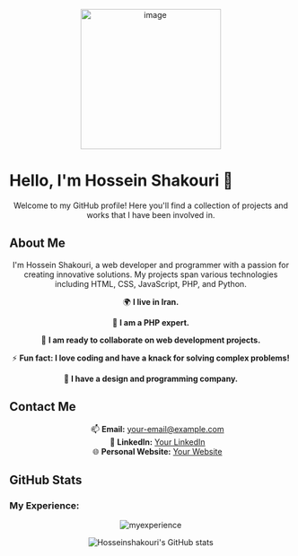<p align="center">
    <img src='./test.jpg' alt="image" width='250px'/>
    <h1>Hello, I'm Hossein Shakouri 👋</h1>
</p>

<p align="center">Welcome to my GitHub profile! Here you'll find a collection of projects and works that I have been involved in.</p>

<p align="center">
    <h2>About Me</h2>
</p>
<p align="center">I'm Hossein Shakouri, a web developer and programmer with a passion for creating innovative solutions. My projects span various technologies including HTML, CSS, JavaScript, PHP, and Python.</p>

<p align="center">
    🌍 <strong>I live in Iran.</strong>
</p>

<p align="center">
    🧠 <strong>I am a PHP expert.</strong>
</p>

<p align="center">
    🤝 <strong>I am ready to collaborate on web development projects.</strong>
</p>

<p align="center">
    ⚡ <strong>Fun fact: I love coding and have a knack for solving complex problems!</strong>
</p>

<p align="center">
    💼 <strong>I have a design and programming company.</strong>
</p>

<p align="center">
    <h2>Contact Me</h2>
</p>
<ul style="list-style-type: none; text-align: center;">
    <li>📫 <strong>Email:</strong> <a href="mailto:your-email@example.com">your-email@example.com</a></li>
    <li>💼 <strong>LinkedIn:</strong> <a href="https://www.linkedin.com/in/username">Your LinkedIn</a></li>
    <li>🌐 <strong>Personal Website:</strong> <a href="https://www.yourwebsite.com">Your Website</a></li>
</ul>

<p align="center">
    <h2>GitHub Stats</h2>
</p>

<h3>My Experience:</h3>
<p align="center">
    <img src='https://skillicons.dev/icons?i=html,css,js,tailwindcss,bootstrap,postman,powershell,py,bots,php,phpstorm,mysql,laravel&perline=4' alt='myexperience' />
</p>

<p align="center"><img src="https://github-readme-stats.vercel.app/api?username=Hosseinshakouri&show_icons=true&theme=radical" alt="Hosseinshakouri's GitHub stats"></p>
